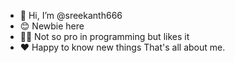 - 👋 Hi, I’m @sreekanth666
- 😊 Newbie here
- 🧑‍💻 Not so pro in programming but likes it
- ❤️ Happy to know new things
That's all about me.

<!---
sreekanth666/sreekanth666 is a ✨ special ✨ repository because its `README.md` (this file) appears on your GitHub profile.
You can click the Preview link to take a look at your changes.
--->
